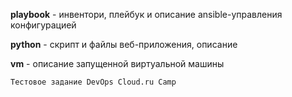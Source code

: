 **playbook** - инвентори, плейбук и описание ansible-управления конфигурацией

**python** - скрипт и файлы веб-приложения, описание

**vm** - описание запущенной виртуальной машины



`Тестовое задание DevOps Cloud.ru Camp`
